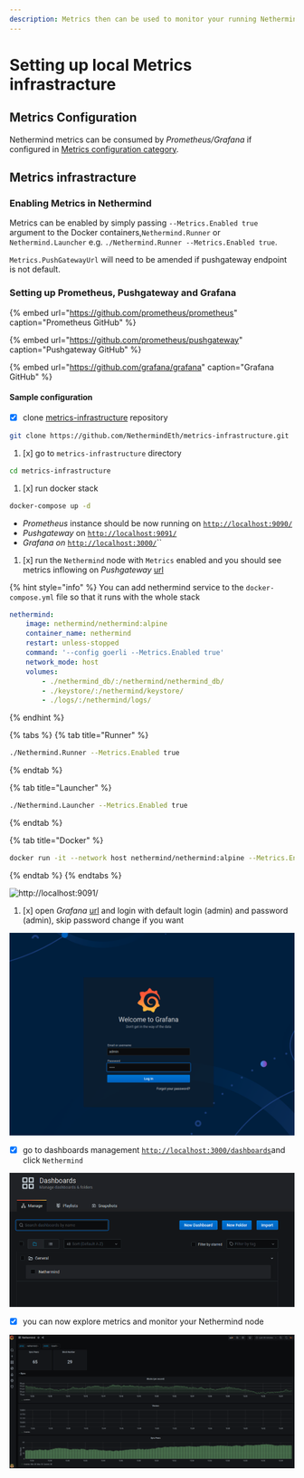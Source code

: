```yaml
---
description: Metrics then can be used to monitor your running Nethermind nodes
---
```


# Setting up local Metrics infrastracture

## Metrics Configuration

Nethermind metrics can be consumed by _Prometheus/Grafana_ if configured in [Metrics configuration category](../configuration/modules/metrics.md).

## Metrics infrastracture

### Enabling Metrics in Nethermind

Metrics can be enabled by simply passing `--Metrics.Enabled true` argument to the Docker containers,`Nethermind.Runner` or `Nethermind.Launcher`  e.g. `./Nethermind.Runner --Metrics.Enabled true`. 

`Metrics.PushGatewayUrl` will need to be amended if pushgateway endpoint is not default.

### Setting up Prometheus, Pushgateway and Grafana

{% embed url="https://github.com/prometheus/prometheus" caption="Prometheus GitHub" %}

{% embed url="https://github.com/prometheus/pushgateway" caption="Pushgateway GitHub" %}

{% embed url="https://github.com/grafana/grafana" caption="Grafana GitHub" %}

#### Sample configuration

* [x] clone [metrics-infrastructure](https://github.com/NethermindEth/metrics-infrastructure) repository

```bash
git clone https://github.com/NethermindEth/metrics-infrastructure.git
```

1. [x] go to `metrics-infrastructure` directory

```bash
cd metrics-infrastructure
```

1. [x] run docker stack

```bash
docker-compose up -d
```

* _Prometheus_ instance should be now running on [`http://localhost:9090/`](http://localhost:9090/)
* _Pushgateway_ on [`http://localhost:9091/`](http://localhost:9091/)
* _Grafana on_ [`http://localhost:3000/`](http://localhost:3000/)\`\`

1. [x] run the `Nethermind` node with `Metrics` enabled and you should see metrics inflowing on _Pushgateway_ [url](http://localhost:9091/)

{% hint style="info" %}
You can add nethermind service to the `docker-compose.yml` file so that it runs with the whole stack

```yaml
nethermind:
    image: nethermind/nethermind:alpine
    container_name: nethermind
    restart: unless-stopped
    command: '--config goerli --Metrics.Enabled true'
    network_mode: host
    volumes:
        - ./nethermind_db/:/nethermind/nethermind_db/
        - ./keystore/:/nethermind/keystore/
        - ./logs/:/nethermind/logs/
```
{% endhint %}

{% tabs %}
{% tab title="Runner" %}
```bash
./Nethermind.Runner --Metrics.Enabled true
```
{% endtab %}

{% tab title="Launcher" %}
```bash
./Nethermind.Launcher --Metrics.Enabled true
```
{% endtab %}

{% tab title="Docker" %}
```bash
docker run -it --network host nethermind/nethermind:alpine --Metrics.Enabled
```
{% endtab %}
{% endtabs %}

![http://localhost:9091/](https://nethermind.readthedocs.io/en/latest/_images/pushgateway.png)

1. [x] open _Grafana_ [url](http://localhost:3000) and login with default login \(admin\) and password \(admin\), skip password change if you want

![](../../.gitbook/assets/image%20%2828%29.png)

* [x] go to dashboards management [`http://localhost:3000/dashboards`](http://localhost:3000/dashboards)and click `Nethermind` 

![](../../.gitbook/assets/image%20%2826%29.png)

* [x] you can now explore metrics and monitor your Nethermind node

![](../../.gitbook/assets/image%20%2829%29.png)

